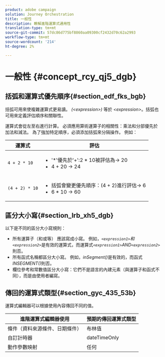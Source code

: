 ```yaml
---
product: adobe campaign
solution: Journey Orchestration
title: 一般性
description: 瞭解進階運算式通用性
translation-type: tm+mt
source-git-commit: 57dc86d775bf8860aa09300cf2432d70c62a2993
workflow-type: tm+mt
source-wordcount: '214'
ht-degree: 2%

---
```



# 一般性 {#concept_rcy_qj5_dgb}

## 括弧和運算式優先順序{#section_edf_fks_bgb}

括弧可用來使複雜運算式更易讀。 _(&lt;expression>)_ 等於 _&lt;expression>_。括弧也可用來定義評估順序和關聯性。

運算式會從左至右進行計算。 必須應用算術運算子的相關性：乘法和分部優先於加法和減法。 為了強加特定順序，必須添加括弧來分隔操作。 例如：

<!--```5 + 2 * 10 = 25, and (5 + 2) * 10 = 70```-->

| 運算式 | 評估 |
|--- |--- |
| `4 + 2 * 10` | <ul><li>&#39;*&#39;優先於&#39;+&#39;:2 * 10被評估為→ 20</li><li>4 + 20 → 24</li></ul> |
| `(4 + 2) * 10` | <ul><li>括弧會變更優先順序：(4 + 2)進行評估→ 6</li><li> 6 * 10 → 60</li></ul> |

## 區分大小寫{#section_lrb_xh5_dgb}

以下是不同的區分大小寫規則：

* 所有運算子（和或等） 應該寫成小寫。 例如，_`<expression1>`和`<expression2>`_&#x200B;是有效的運算式，而運算式&#x200B;_`<expression1>`AND`<expression2>`_&#x200B;則否。
* 所有函式名稱都區分大小寫。 例如，_inSegment()_&#x200B;是有效的，而函式&#x200B;_INSEGMENT()_&#x200B;則否。
* 欄位參考和常數值區分大小寫：它們不是語言的內建元素（與運算子和函式不同），而是由使用者編寫。

## 傳回的運算式類型{#section_gyc_435_53b}

運算式編輯器可以根據使用內容傳回不同的值。

| 進階運算式編輯器使用 | 預期的傳回運算式類型 |
|--- |--- |
| 條件（資料來源條件、日期條件） | 布林值 |
| 自訂計時器 | dateTimeOnly |
| 動作參數映射 | 任何 |
